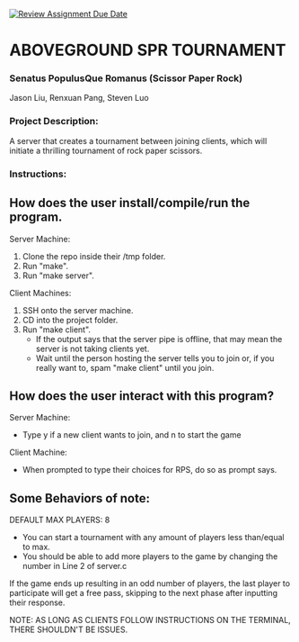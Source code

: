 [![Review Assignment Due Date](https://classroom.github.com/assets/deadline-readme-button-22041afd0340ce965d47ae6ef1cefeee28c7c493a6346c4f15d667ab976d596c.svg)](https://classroom.github.com/a/Vh67aNdh)
# ABOVEGROUND SPR TOURNAMENT

### Senatus PopulusQue Romanus (Scissor Paper Rock)

Jason Liu, Renxuan Pang, Steven Luo

### Project Description:

A server that creates a tournament between joining clients, which will initiate a thrilling tournament of rock paper scissors.

### Instructions:

## How does the user install/compile/run the program.

Server Machine:
1) Clone the repo inside their /tmp folder.
2) Run "make".
3) Run "make server".

Client Machines:
1) SSH onto the server machine.
2) CD into the project folder.
3) Run "make client".
   * If the output says that the server pipe is offline, that may mean the server is not taking clients yet.
   * Wait until the person hosting the server tells you to join or, if you really want to, spam "make client" until you join.

## How does the user interact with this program?

Server Machine:
* Type y if a new client wants to join, and n to start the game

Client Machine:
* When prompted to type their choices for RPS, do so as prompt says.

## Some Behaviors of note:
DEFAULT MAX PLAYERS: 8
* You can start a tournament with any amount of players less than/equal to max.
* You should be able to add more players to the game by changing the number in Line 2 of server.c

If the game ends up resulting in an odd number of players, the last player to participate will get a free pass, skipping to the next phase after inputting their response.

NOTE: AS LONG AS CLIENTS FOLLOW INSTRUCTIONS ON THE TERMINAL, THERE SHOULDN'T BE ISSUES.
